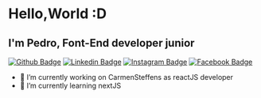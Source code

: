 # Hello,World :D
<h2>I'm Pedro, Font-End developer junior</h2>

[![Github Badge](https://img.shields.io/badge/GitHub-100000?style=for-the-badge&logo=github&logoColor=white)](https://github.com/PedroNestor2077)
[![Linkedin Badge](https://img.shields.io/badge/LinkedIn-0077B5?style=for-the-badge&logo=linkedin&logoColor=white)](https://www.linkedin.com/in/pedro-nestor-a67241200/)
[![Instagram Badge](https://img.shields.io/badge/Instagram-E4405F?style=for-the-badge&logo=instagram&logoColor=white)](https://www.instagram.com/pedro__yyy/)
[![Facebook Badge](https://img.shields.io/badge/Facebook-1877F2?style=for-the-badge&logo=facebook&logoColor=white)](https://www.facebook.com/pedro.nestor.98)



- 🔭 I’m currently working on CarmenSteffens as reactJS developer
- 🌱 I’m currently learning nextJS
